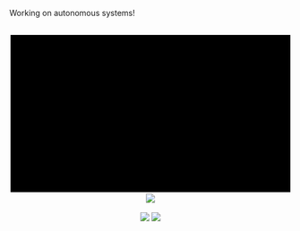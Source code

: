 Working on autonomous systems!
<br />
<br />
<div class="row">
  <p align="middle">
    <img src="https://github.com/winstxnhdw/AutoCarROS/blob/master/screenshots/1.gif?raw=true" width="500" />
    <img src="https://github.com/winstxnhdw/AutoCarROS/blob/master/screenshots/2.gif?raw=true" width="500" /> 
  </p>
</div>
<div class="row">
  <p align="middle">
    <img src="https://github.com/winstxnhdw/AutoCarROS/blob/master/screenshots/3.gif?raw=true" width="500" />
    <img src="https://github.com/winstxnhdw/AutoCarROS/blob/master/screenshots/4.gif?raw=true" width="500" /> 
  </p>
</div>
